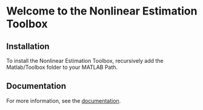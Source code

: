 # Welcome to the Nonlinear Estimation Toolbox

## Installation

To install the Nonlinear Estimation Toolbox, recursively add the Matlab/Toolbox folder to your MATLAB Path.

## Documentation

For more information, see the [documentation](http://nonlinearestimation.bitbucket.org).
